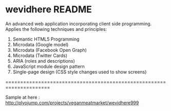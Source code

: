 wevidhere README
=================

An advanced web application incorporating client side programming. Applies the following techniques and principles:

1. Semantic HTML5 Programming
2. Microdata (Google model)
3. Microdata (Facebook Open Graph)
4. Microdata (Twitter Cards)
5. ARIA (roles and descriptions)
6. JavaScript module design pattern
7. Single-page design (CSS style changes used to show screens)

=====================================================================

Sample at here : http://plyojump.com/projects/veganmeatmarket/wevidhere999


